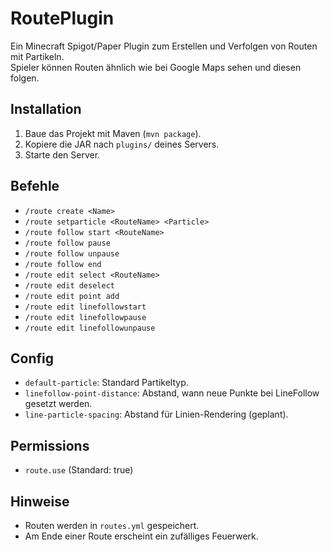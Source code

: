 # RoutePlugin

Ein Minecraft Spigot/Paper Plugin zum Erstellen und Verfolgen von Routen mit Partikeln.  
Spieler können Routen ähnlich wie bei Google Maps sehen und diesen folgen.  

## Installation
1. Baue das Projekt mit Maven (`mvn package`).
2. Kopiere die JAR nach `plugins/` deines Servers.
3. Starte den Server.

## Befehle
- `/route create <Name>`
- `/route setparticle <RouteName> <Particle>`
- `/route follow start <RouteName>`
- `/route follow pause`
- `/route follow unpause`
- `/route follow end`
- `/route edit select <RouteName>`
- `/route edit deselect`
- `/route edit point add`
- `/route edit linefollowstart`
- `/route edit linefollowpause`
- `/route edit linefollowunpause`

## Config
- `default-particle`: Standard Partikeltyp.
- `linefollow-point-distance`: Abstand, wann neue Punkte bei LineFollow gesetzt werden.
- `line-particle-spacing`: Abstand für Linien-Rendering (geplant).

## Permissions
- `route.use` (Standard: true)

## Hinweise
- Routen werden in `routes.yml` gespeichert.
- Am Ende einer Route erscheint ein zufälliges Feuerwerk.
